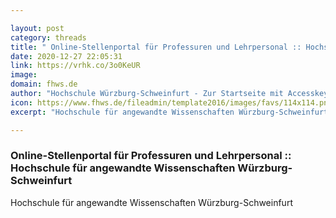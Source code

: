 ```yaml
---

layout: post
category: threads
title: " Online-Stellenportal für Professuren und Lehrpersonal :: Hochschule für angewandte Wissenschaften Würzburg-Schweinfurt"
date: 2020-12-27 22:05:31
link: https://vrhk.co/3o0KeUR
image: 
domain: fhws.de
author: "Hochschule Würzburg-Schweinfurt - Zur Startseite mit Accesskey 0"
icon: https://www.fhws.de/fileadmin/template2016/images/favs/114x114.png
excerpt: "Hochschule für angewandte Wissenschaften Würzburg-Schweinfurt"

---
```


###  Online-Stellenportal für Professuren und Lehrpersonal :: Hochschule für angewandte Wissenschaften Würzburg-Schweinfurt

Hochschule für angewandte Wissenschaften Würzburg-Schweinfurt